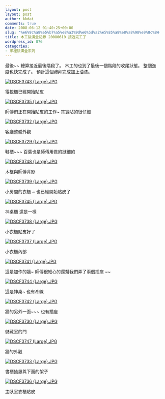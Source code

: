 ```yaml
---
layout: post
layout: post
author: kkdai
comments: true
date: 2008-06-12 01:40:25+00:00
slug: '%e6%9c%a8%e5%b7%a5%e8%a3%9d%e6%bd%a2%e5%85%a8%e8%a8%98%e9%8c%84-20080610-%e6%8e%a5%e8%bf%91%e5%ae%8c%e5%b7%a5%e4%ba%86'
title: 木工裝潢全記錄 20080610 接近完工了
wordpress_id: 876
categories:
- 家裡裝潢全系列
---
```


最後~~ 總算接近最後階段了。 木工的也到了最後一個階段的收尾狀態。 整個進度也快完成了。 預計這個禮拜完成加上油漆。

[![DSCF3743 (Large).JPG](http://farm4.static.flickr.com/3021/2570233549_0d5a812fff.jpg)](http://www.flickr.com/photos/27643002@N00/2570233549/)

電視櫃已經開始貼皮

[![DSCF3735 (Large).JPG](http://farm4.static.flickr.com/3146/2570233321_acfed95cc7.jpg)](http://www.flickr.com/photos/27643002@N00/2570233321/)

師傅們正在開始貼皮的工作~ 其實貼的很仔細

[![DSCF3732 (Large).JPG](http://farm4.static.flickr.com/3056/2570233049_ac01464074.jpg)](http://www.flickr.com/photos/27643002@N00/2570233049/)

客廳整體外觀


<!-- more -->
 

[![DSCF3729 (Large).JPG](http://farm4.static.flickr.com/3048/2571058370_fdee4fdb5d.jpg)](http://www.flickr.com/photos/27643002@N00/2571058370/)

鞋櫃~~~ 百葉也是師傅用做的挺細的

[![DSCF3748 (Large).JPG](http://farm4.static.flickr.com/3023/2571058034_7b320b8426.jpg)](http://www.flickr.com/photos/27643002@N00/2571058034/)

木框與師傅背影

[![DSCF3739 (Large).JPG](http://farm4.static.flickr.com/3059/2571057798_b3ccb67e4c.jpg)](http://www.flickr.com/photos/27643002@N00/2571057798/)

小房間的衣櫃 ~ 也已經開始貼皮了

[![DSCF3745 (Large).JPG](http://farm4.static.flickr.com/3191/2570231887_e4f73b7172.jpg)](http://www.flickr.com/photos/27643002@N00/2570231887/)

神桌櫃 還是一樣 

[![DSCF3738 (Large).JPG](http://farm4.static.flickr.com/3055/2570231385_3959799f86.jpg)](http://www.flickr.com/photos/27643002@N00/2570231385/)

小衣櫃貼皮好了

[![DSCF3737 (Large).JPG](http://farm4.static.flickr.com/3117/2570231037_2d6bc4e6d0.jpg)](http://www.flickr.com/photos/27643002@N00/2570231037/)

小衣櫃內部 

[![DSCF3741 (Large).JPG](http://farm4.static.flickr.com/3068/2571056428_789c4576b7.jpg)](http://www.flickr.com/photos/27643002@N00/2571056428/)

這是加作的牆~ 師傅很細心的還幫我們弄了兩個插座 ~~ 

[![DSCF3744 (Large).JPG](http://farm4.static.flickr.com/3021/2570230461_89017aaa5b.jpg)](http://www.flickr.com/photos/27643002@N00/2570230461/)

這是神桌~ 也有牽線

[![DSCF3742 (Large).JPG](http://farm4.static.flickr.com/3138/2571055636_4101e08e13.jpg)](http://www.flickr.com/photos/27643002@N00/2571055636/)

牆的另外一面~~~ 也有插座

[![DSCF3730 (Large).JPG](http://farm4.static.flickr.com/3133/2571055402_d5a948e8b1.jpg)](http://www.flickr.com/photos/27643002@N00/2571055402/)

儲藏室的門

[![DSCF3747 (Large).JPG](http://farm4.static.flickr.com/3275/2570229423_d340bebac9.jpg)](http://www.flickr.com/photos/27643002@N00/2570229423/)

牆的外觀

[![DSCF3733 (Large).JPG](http://farm4.static.flickr.com/3273/2571054454_e275116c6a.jpg)](http://www.flickr.com/photos/27643002@N00/2571054454/)

書櫃抽屜與下面的架子

[![DSCF3736 (Large).JPG](http://farm3.static.flickr.com/2197/2571054194_8be78a1f08.jpg)](http://www.flickr.com/photos/27643002@N00/2571054194/)

主臥室衣櫃貼皮
